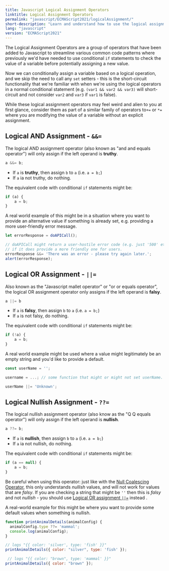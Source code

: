 ```yaml
---
title: Javascript Logical Assignment Operators
linktitle: Logical Assignment Operators
permalink: "javascript/ECMAScript2021/logicalAssignment/"
short-description: "Learn and understand how to use the logical assignment operators (??=, ||= and &&=) in javascript."
lang: "javascript"
version: "ECMAScript2021"
---
```


The Logical Assignment Operators are a group of operators that have been added
to Javascript to streamline various common code patterns where previously we'd
have needed to use conditional `if` statements to check the value of a variable
before potentially assigning a new value.

Now we can conditionally assign a variable based on a logical operation, and we
skip the need to call any `set` setters - this is the short-circuit
functionality that we're familiar with when we're using the logical operators
in a normal conditional statement (e.g. `(var1 && var2 && var3)` will
short-circuit and not consider `var2` and `var3` if `var1` is false).

While these logical assignment operators may feel weird and alien to you at
first glance, consider them as part of a similar family of operators
to`+=` or `*=` where you are modifying the value of a variable without an
explicit assignment.

## Logical AND Assignment - `&&=`

The logical AND assignment operator (also known as "and and equals operator") will only assign if the left operand is
**truthy**.

```javascript
a &&= b;
```

* If `a` is **truthy**, then assign `b` to `a` (i.e. `a = b;`)
* If `a` ia not truthy, do nothing.

The equivalent code with conditional `if` statements might be:

```javascript
if (a) {
    a = b;
}
```

A real world example of this might be in a situation where you want to provide
an alternative value if something is already set, e.g. providing a more
user-friendly error message.

```javascript
let errorResponse = doAPICall();

// doAPICall might return a user-hostile error code (e.g. just '500' etc), so
// if it does provide a more friendly one for users.
errorResponse &&= 'There was an error - please try again later.';
alert(errorResponse);
```

## Logical OR Assignment - `||=`

Also known as the "Javascript mallet operator" or "or or equals operator", the logical OR assignment
operator only assigns if the left operand is **falsy**.

```javascript
a ||= b
```

* If `a` is **falsy**, then assign `b` to `a` (i.e. `a = b;`)
* If `a` is not falsy, do nothing.

The equivalent code with conditional `if` statements might be:

```javascript
if (!a) {
    a = b;
}
```

A real world example might be used where a value might legitimately be an empty
string and you'd like to provide a default.

```javascript
const userName = '';

username = ...; // some function that might or might not set userName.

userName ||= 'Unknown';

```

## Logical Nullish Assignment - `??=`

The logical nullish assignment operator (also know as the "Q Q equals operator") will only assign if the left operand is
**nullish**.

```javascript
a ??= b;
```

* If `a` is **nullish**, then assign `b` to `a` (i.e. `a = b;`)
* If `a` ia not nullish, do nothing.

The equivalent code with conditional `if` statements might be:

```javascript
if (a == null) {
    a = b;
}
```

Be careful when using this operator: just like with the [Null Coalescing Operator](/javascript/ECMAScript2020/nullCoalescing/), this only understands *nullish* values,
and will not work for values that are *falsy*. If you are checking a string that
might be `''` then this is *falsy* and not *nullish* - you should use [Logical
OR assignment `||=`](#logical-or-assignment---) instead .

A real-world example for this might be where you want to provide some default
values when something is nullish.

```javascript
function printAnimalDetails(animalConfig) {
  animalConfig.type ??= 'mammal';
  console.log(animalConfig);
}

// logs "{{ color: 'silver', type: 'fish' }}"
printAnimalDetails({ color: "silver", type: 'fish' }); 

 // logs "{{ color: "brown", type: 'mammal' }}"
printAnimalDetails({ color: "brown" });
```
